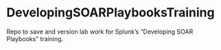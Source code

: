 # DevelopingSOARPlaybooksTraining
Repo to save and version lab work for Splunk’s “Developing SOAR Playbooks” training. 

